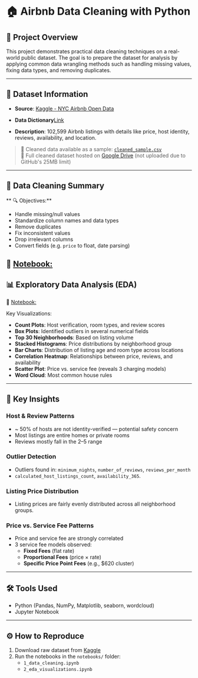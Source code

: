 # 🏠 Airbnb Data Cleaning with Python

## 📌 Project Overview
This project demonstrates practical data cleaning techniques on a real-world public dataset. The goal is to prepare the dataset for analysis by applying common data wrangling methods such as handling missing values, fixing data types, and removing duplicates.

---

## 📎 Dataset Information
- **Source**: [Kaggle - NYC Airbnb Open Data](https://www.kaggle.com/datasets/arianazmoudeh/airbnbopendata)  
- **Data Dictionary**[Link](https://docs.google.com/spreadsheets/d/1b_dvmyhb_kAJhUmv81rAxl4KcXn0Pymz/edit?gid=1967362979#gid=1967362979)

- **Description**: 102,599 Airbnb listings with details like price, host identity, reviews, availability, and location.

> 🔄 Cleaned data available as a sample: [`cleaned_sample.csv`](#)  
> 📁 Full cleaned dataset hosted on [Google Drive](https://docs.google.com/spreadsheets/d/1b6iS2Avj_a0ZmeY5rOyIxYSrMi31SKy_4HhuNeVttCo/edit?usp=sharing) (not uploaded due to GitHub's 25MB limit)
---

## 🧼 Data Cleaning Summary
** 🔍 Objectives:**
- Handle missing/null values
- Standardize column names and data types
- Remove duplicates
- Fix inconsistent values
- Drop irrelevant columns
- Convert fields (e.g. `price` to float, date parsing)
  
📓 [Notebook:](notebooks/1_data_cleaning_airbnb.ipynb) 
---
## 📊 Exploratory Data Analysis (EDA)
📓 [Notebook:](notebooks/2_eda_visualization_airbnb.ipynb) 

Key Visualizations:
- **Count Plots**: Host verification, room types, and review scores
- **Box Plots**: Identified outliers in several numerical fields
- **Top 30 Neighborhoods**: Based on listing volume
- **Stacked Histograms**: Price distributions by neighborhood group
- **Bar Charts**: Distribution of listing age and room type across locations
- **Correlation Heatmap**: Relationships between price, reviews, and availability
- **Scatter Plot**: Price vs. service fee (reveals 3 charging models)
- **Word Cloud**: Most common house rules

---
## 📌 Key Insights

### Host & Review Patterns
- ~ 50% of hosts are not identity-verified — potential safety concern
- Most listings are entire homes or private rooms
- Reviews mostly fall in the 2–5 range

### Outlier Detection
- Outliers found in: `minimum_nights`, `number_of_reviews`, `reviews_per_month`
- `calculated_host_listings_count`, `availability_365`.

### Listing Price Distribution
- Listing prices are fairly evenly distributed across all neighborhood groups.

### Price vs. Service Fee Patterns
- Price and service fee are strongly correlated
- 3 service fee models observed:
  - **Fixed Fees** (flat rate)
  - **Proportional Fees** (price × rate)
  - **Specific Price Point Fees** (e.g., $620 cluster)
---
## 🛠 Tools Used
- Python (Pandas, NumPy, Matplotlib, seaborn, wordcloud)
- Jupyter Notebook

---
## ⚙️ How to Reproduce
1. Download raw dataset from [Kaggle](#)
2. Run the notebooks in the `notebooks/` folder:
   - `1_data_cleaning.ipynb`
   - `2_eda_visualizations.ipynb`


